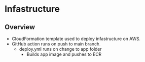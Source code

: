 # Infastructure

## Overview

- CloudFormation template used to deploy infastructure on AWS.
- GitHub action runs on push to main branch.
  - deploy.yml runs on change to app folder
    - Builds app image and pushes to ECR
